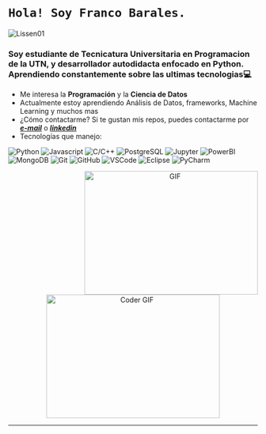 # ```Hola! Soy Franco Barales.```


<p align="left"> <img src="https://komarev.com/ghpvc/?username=FrancoBarales" 
alt="Lissen01" /> </p>



<h3 align="left">Soy estudiante de Tecnicatura Universitaria en Programacion de la UTN, y desarrollador autodidacta enfocado en Python. Aprendiendo constantemente sobre las ultimas tecnologias💻</h3>

*  Me interesa la **Programación** y la **Ciencia de Datos**
*  Actualmente estoy aprendiendo Análisis de Datos, frameworks, Machine Learning y muchos mas
*  ¿Cómo contactarme? Si te gustan mis repos, puedes contactarme por _**[e-mail](mailto:francobaralesillia@gmail.com)**_ o _**[linkedin](https://www.linkedin.com/in/franco-barales/)**_
*  Tecnologías que manejo:
    
 <p>
  <img alt="Python" src="https://img.shields.io/badge/-Python-0085E1?logo=python&logoColor=white&style=flat"/>
  <img alt="Javascript" src="https://img.shields.io/badge/-JavaScript-FDE700?logo=javascript&logoColor=black&style=flat"/>
  <img alt="C/C++" src="https://img.shields.io/badge/-C/C++-0049A7?logo=c&logoColor=white&style=flat"/>
  <img alt="PostgreSQL" src="https://img.shields.io/badge/-PostgreSQL-0070FF?logo=postgresql&logoColor=white&style=flat"/>
  <img alt="Jupyter" src="https://img.shields.io/badge/-Jupyter-FFAA30?logo=jupyter&logoColor=black&style=flat"/>
  <img alt="PowerBI" src="https://img.shields.io/badge/-PowerBI-FED503?logo=powerbi&logoColor=black&style=flat"/>
  <img alt="MongoDB" src="https://img.shields.io/badge/-MongoDB-09BF00?logo=mongodb&logoColor=white&style=flat"/>
  <img alt="Git" src="https://img.shields.io/badge/-Git-FF5335?logo=git&logoColor=white&style=flat"/>
  <img alt="GitHub" src="https://img.shields.io/badge/-GitHub-000000?logo=github&logoColor=white&style=flat"/>
  <img alt="VSCode" src="https://img.shields.io/badge/-VScode-0D1117?logo=visual-studio-code&logoColor=23A7F2&style=plastic"/>
  <img alt="Eclipse" src="https://img.shields.io/badge/-Eclipse-35008D?logo=eclipse&logoColor=white&style=flat"/>
  <img alt="PyCharm" src="https://img.shields.io/badge/-PyCharm-C2FF35?logo=pycharm&logoColor=black&style=flat"/>
</p>
     <div align="center">
       <img align="right" alt="GIF" src="https://developers.giphy.com/branch/master/static/api-c99e353f761d318322c853c03ebcf21b.gif" width="350" height="250" />
       <img align="center" src="https://media.giphy.com/media/SWoSkN6DxTszqIKEqv/giphy.gif" alt="Coder GIF" width="350" height="250">
    </div>
   
   ----
 
   
 <!---   
https://github.com/FrancoBarales es un repositorio ✨ especial ✨ porque su `README.md` (este archivo) aparece en su perfil de GitHub.
Puede hacer clic en el enlace Vista previa para ver los cambios.
--->

